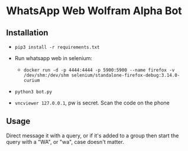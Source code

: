 # WhatsApp Web Wolfram Alpha Bot

## Installation
- `pip3 install -r requirements.txt`

- Run whatsapp web in selenium: 
  - ``docker run -d -p 4444:4444 -p 5900:5900 --name firefox -v /dev/shm:/dev/shm selenium/standalone-firefox-debug:3.14.0-curium``
  
- `python3 bot.py`

- `vncviewer 127.0.0.1`, pw is secret. Scan the code on the phone

## Usage
Direct message it with a query, or if it's added to a group then start the query with a "WA", or "wa", case doesn't matter.

